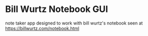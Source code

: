 # Bill Wurtz Notebook GUI
note taker app designed to work with bill wurtz's notebook seen at https://billwurtz.com/notebook.html
